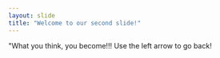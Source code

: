 ```yaml
---
layout: slide
title: "Welcome to our second slide!"
---
```

"What you think, you become!!!
Use the left arrow to go back!
